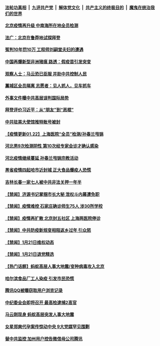 

####  [法轮功真相](../../../../basic/blob/master/README.md?t=01221701) &nbsp;|&nbsp; [九评共产党](../../../../9ping.md/blob/master/README.md?t=01221701) &nbsp;|&nbsp; [解体党文化](../../../../jtdwh.md/blob/master/README.md?t=01221701)  &nbsp;|&nbsp; [共产主义的终极目的](../../../../gczydzjmd.md/blob/master/README.md?t=01221701) &nbsp;|&nbsp; [魔鬼在统治我们的世界](../../../../mgztzwmdsj.md/blob/master/README.md?t=01221701) 

#### [北京疫情再升级 中南海所在地全员检测](../pages/prog204/a103037717.md?t=01221701) 

#### [法广：北京在鲁莽地试探拜登](../pages/prog204/a103037692.md?t=01221701) 

#### [冤判10年罚10万 工程师刘嗣堂夫妇的遭遇](../pages/prog204/a103037708.md?t=01221701) 

#### [中国再爆新型非洲猪瘟 路透：假疫苗引发突变](../pages/prog204/a103037689.md?t=01221701) 

#### [观察人士：马云恐已臣服 并助中共控制人民](../pages/prog204/a103037678.md?t=01221701) 

#### [藁城区全员隔离 志愿者：见人抓人，见车抓车](../pages/prog204/a103037661.md?t=01221701) 

#### [外事文件曝中共高层误判国际局势](../pages/prog204/a103037650.md?t=01221701) 

#### [拜登评价习近平：从“朋友”到“恶棍”](../pages/prog204/a103037579.md?t=01221701) 

#### [中共驻美大使馆推特账号被封](../pages/prog204/a103037565.md?t=01221701) 

#### [【疫情更新01.22】上海医院“全员”检测/孙春兰甩锅](../pages/prog204/a103034335.md?t=01221701) 


#### [河北男9次检测阴性 第10次经专家会诊才确认感染](../pages/prog204/a103037431.md?t=01221701) 

#### [河北疫情继续蔓延 孙春兰甩锅宗教活动](../pages/prog204/a103037454.md?t=01221701) 

#### [黑省疫情四起哈市近封城 正大食品爆疫人恐慌](../pages/prog204/a103037343.md?t=01221701) 

#### [吉林长春一家七人被中共非法关押一年半](../pages/prog204/a103037374.md?t=01221701) 


#### [【禁闻】济源书记掌掴市长大秘 泄权斗内幕遭免职](../pages/prog204/a103037245.md?t=01221701) 

#### [【禁闻】疫情难控 石家庄确诊师生75人 涉30所学校](../pages/prog204/a103037243.md?t=01221701) 

#### [【禁闻】疫情再扩散 北京封五社区 上海两医院停诊](../pages/prog204/a103037236.md?t=01221701) 

#### [【禁闻】中共防疫新规变相阻返乡过年 引众怒](../pages/prog204/a103037198.md?t=01221701) 

#### [【禁闻】1月21日维权动态](../pages/prog204/a103037201.md?t=01221701) 

#### [【禁闻】1月21日退党精选](../pages/prog204/a103037191.md?t=01221701) 

#### [【热门话题】蚂蚁高层人事大地震/变种病毒攻入北京](../pages/prog204/a103037017.md?t=01221701) 

#### [哈尔滨食品厂工人染疫 引发市民恐慌](../pages/prog204/a103037075.md?t=01221701) 

#### [腾讯QQ被曝窃取用户浏览记录](../pages/prog204/a103037039.md?t=01221701) 

#### [中纪委全会即将召开 最高检逮捕2高官](../pages/prog204/a103037053.md?t=01221701) 

#### [马云刚现身 蚂蚁高层突发人事大地震](../pages/prog204/a103037051.md?t=01221701) 

#### [女星郑爽代孕案传惊动中央 9大党媒罕见围剿](../pages/prog204/a103037020.md?t=01221701) 

#### [替中共监控 加州用户控告微信母公司腾讯](../pages/prog204/a103037021.md?t=01221701) 

